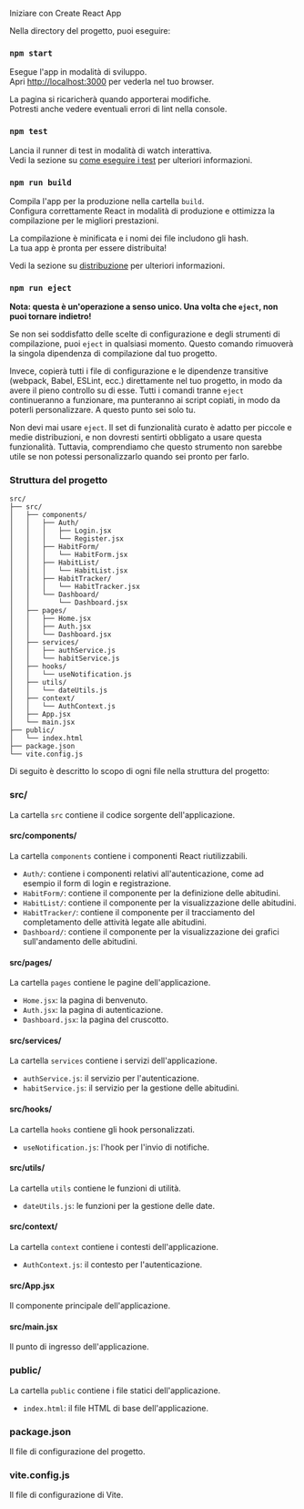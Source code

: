 Iniziare con Create React App

Nella directory del progetto, puoi eseguire:

### `npm start`

Esegue l'app in modalità di sviluppo.\
Apri [http://localhost:3000](http://localhost:3000) per vederla nel tuo browser.

La pagina si ricaricherà quando apporterai modifiche.\
Potresti anche vedere eventuali errori di lint nella console.

### `npm test`

Lancia il runner di test in modalità di watch interattiva.\
Vedi la sezione su [come eseguire i test](https://facebook.github.io/create-react-app/docs/running-tests) per ulteriori informazioni.

### `npm run build`

Compila l'app per la produzione nella cartella `build`.\
Configura correttamente React in modalità di produzione e ottimizza la compilazione per le migliori prestazioni.

La compilazione è minificata e i nomi dei file includono gli hash.\
La tua app è pronta per essere distribuita!

Vedi la sezione su [distribuzione](https://facebook.github.io/create-react-app/docs/deployment) per ulteriori informazioni.

### `npm run eject`

**Nota: questa è un'operazione a senso unico. Una volta che `eject`, non puoi tornare indietro!**

Se non sei soddisfatto delle scelte di configurazione e degli strumenti di compilazione, puoi `eject` in qualsiasi momento. Questo comando rimuoverà la singola dipendenza di compilazione dal tuo progetto.

Invece, copierà tutti i file di configurazione e le dipendenze transitive (webpack, Babel, ESLint, ecc.) direttamente nel tuo progetto, in modo da avere il pieno controllo su di esse. Tutti i comandi tranne `eject` continueranno a funzionare, ma punteranno ai script copiati, in modo da poterli personalizzare. A questo punto sei solo tu.

Non devi mai usare `eject`. Il set di funzionalità curato è adatto per piccole e medie distribuzioni, e non dovresti sentirti obbligato a usare questa funzionalità. Tuttavia, comprendiamo che questo strumento non sarebbe utile se non potessi personalizzarlo quando sei pronto per farlo.

### Struttura del progetto

```
src/
├── src/
│   ├── components/
│   │   ├── Auth/
│   │   │   ├── Login.jsx
│   │   │   └── Register.jsx
│   │   ├── HabitForm/
│   │   │   └── HabitForm.jsx
│   │   ├── HabitList/
│   │   │   └── HabitList.jsx
│   │   ├── HabitTracker/
│   │   │   └── HabitTracker.jsx
│   │   └── Dashboard/
│   │       └── Dashboard.jsx
│   ├── pages/
│   │   ├── Home.jsx
│   │   ├── Auth.jsx
│   │   └── Dashboard.jsx
│   ├── services/
│   │   ├── authService.js
│   │   └── habitService.js
│   ├── hooks/
│   │   └── useNotification.js
│   ├── utils/
│   │   └── dateUtils.js
│   ├── context/
│   │   └── AuthContext.js
│   ├── App.jsx
│   └── main.jsx
├── public/
│   └── index.html
├── package.json
└── vite.config.js
```
Di seguito è descritto lo scopo di ogni file nella struttura del progetto:

### src/
La cartella `src` contiene il codice sorgente dell'applicazione.

#### src/components/
La cartella `components` contiene i componenti React riutilizzabili.

*   `Auth/`: contiene i componenti relativi all'autenticazione, come ad esempio il form di login e registrazione.
*   `HabitForm/`: contiene il componente per la definizione delle abitudini.
*   `HabitList/`: contiene il componente per la visualizzazione delle abitudini.
*   `HabitTracker/`: contiene il componente per il tracciamento del completamento delle attività legate alle abitudini.
*   `Dashboard/`: contiene il componente per la visualizzazione dei grafici sull'andamento delle abitudini.

#### src/pages/
La cartella `pages` contiene le pagine dell'applicazione.

*   `Home.jsx`: la pagina di benvenuto.
*   `Auth.jsx`: la pagina di autenticazione.
*   `Dashboard.jsx`: la pagina del cruscotto.

#### src/services/
La cartella `services` contiene i servizi dell'applicazione.

*   `authService.js`: il servizio per l'autenticazione.
*   `habitService.js`: il servizio per la gestione delle abitudini.

#### src/hooks/
La cartella `hooks` contiene gli hook personalizzati.

*   `useNotification.js`: l'hook per l'invio di notifiche.

#### src/utils/
La cartella `utils` contiene le funzioni di utilità.

*   `dateUtils.js`: le funzioni per la gestione delle date.

#### src/context/
La cartella `context` contiene i contesti dell'applicazione.

*   `AuthContext.js`: il contesto per l'autenticazione.

#### src/App.jsx
Il componente principale dell'applicazione.

#### src/main.jsx
Il punto di ingresso dell'applicazione.

### public/
La cartella `public` contiene i file statici dell'applicazione.

*   `index.html`: il file HTML di base dell'applicazione.

### package.json
Il file di configurazione del progetto.

### vite.config.js
Il file di configurazione di Vite.












